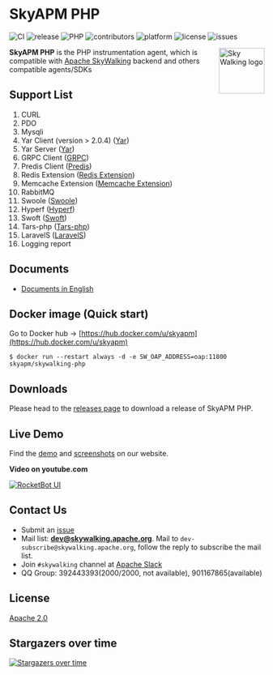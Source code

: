 SkyAPM PHP
==========
![CI](https://github.com/SkyAPM/SkyAPM-php-sdk/workflows/CI/badge.svg)
![release](https://img.shields.io/github/release/SkyAPM/SkyAPM-php-sdk.svg)
![PHP](https://img.shields.io/badge/PHP-%3E%3D%207.0-brightgreen.svg)
![contributors](https://img.shields.io/github/contributors/SkyAPM/SkyAPM-php-sdk.svg)
![platform](https://img.shields.io/badge/platform-macos%20%7C%20linux-brightgreen.svg)
![license](https://img.shields.io/badge/license-Apache%202.0-green.svg)
![issues](https://img.shields.io/github/issues/SkyAPM/SkyAPM-php-sdk.svg)


<img src="https://skyapmtest.github.io/page-resources/SkyAPM/skyapm.png" alt="Sky Walking logo" height="90px" align="right" />

**SkyAPM PHP** is the PHP instrumentation agent, which is compatible with [Apache SkyWalking](https://github.com/apache/skywalking) backend and others compatible agents/SDKs

## Support List
1. CURL
1. PDO
1. Mysqli
1. Yar Client (version > 2.0.4) ([Yar](https://www.php.net/manual/en/book.yar.php))
1. Yar Server ([Yar](https://www.php.net/manual/en/book.yar.php))
1. GRPC Client ([GRPC](https://github.com/grpc/grpc-php))
1. Predis Client ([Predis](https://packagist.org/packages/predis/predis))
1. Redis Extension ([Redis Extension](https://github.com/phpredis/phpredis))
1. Memcache Extension ([Memcache Extension](https://www.php.net/manual/en/book.memcached.php))
1. RabbitMQ
1. Swoole ([Swoole](https://github.com/swoole/swoole-src))
1. Hyperf ([Hyperf](https://github.com/hyperf/hyperf))
1. Swoft ([Swoft](https://github.com/swoft-cloud/swoft))
1. Tars-php ([Tars-php](https://github.com/TarsPHP/TarsPHP))
1. LaravelS ([LaravelS](https://github.com/hhxsv5/laravel-s))
1. Logging report

## Documents
* [Documents in English](docs/README.md)

## Docker image (Quick start)
Go to Docker hub -> [https://hub.docker.com/u/skyapm](https://hub.docker.com/u/skyapm)
```shell script
$ docker run --restart always -d -e SW_OAP_ADDRESS=oap:11800 skyapm/skywalking-php
```

## Downloads
Please head to the [releases page](https://pecl.php.net/package/skywalking) to download a release of SkyAPM PHP.

## Live Demo
Find the [demo](https://skywalking.apache.org/#demo) and [screenshots](https://skywalking.apache.org/#arch) on our website.

**Video on youtube.com**

[![RocketBot UI](http://img.youtube.com/vi/mfKaToAKl7k/0.jpg)](http://www.youtube.com/watch?v=mfKaToAKl7k)

## Contact Us
* Submit an [issue](https://github.com/SkyAPM/SkyAPM-php-sdk/issues)
* Mail list: **dev@skywalking.apache.org**. Mail to `dev-subscribe@skywalking.apache.org`, follow the reply to subscribe the mail list.
* Join `#skywalking` channel at [Apache Slack](https://join.slack.com/t/the-asf/shared_invite/enQtNDQ3OTEwNzE1MDg5LWY2NjkwMTEzMGI2ZTI1NzUzMDk0MzJmMWM1NWVmODg0MzBjNjAxYzUwMjIwNDI3MjlhZWRjNmNhOTM5NmIxNDk)
* QQ Group: 392443393(2000/2000, not available), 901167865(available)

## License
[Apache 2.0](LICENSE)

## Stargazers over time

[![Stargazers over time](https://starchart.cc/SkyAPM/SkyAPM-php-sdk.svg)](https://starchart.cc/SkyAPM/SkyAPM-php-sdk)
